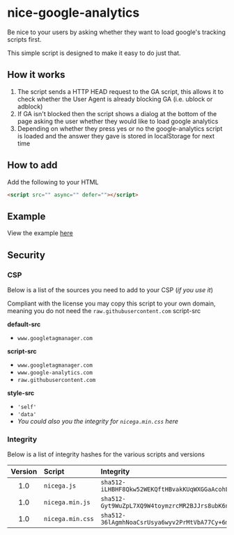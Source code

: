 # nice-google-analytics
Be nice to your users by asking whether they want to load google's tracking scripts first.

This simple script is designed to make it easy to do just that.

## How it works

1. The script sends a HTTP HEAD request to the GA script, this allows it to check whether the User Agent is already blocking GA (i.e. ublock or adblock)
2. If GA isn't blocked then the script shows a dialog at the bottom of the page asking the user whether they would like to load google analytics
3. Depending on whether they press yes or no the google-analytics script is loaded and the answer they gave is stored in localStorage for next time

## How to add
Add the following to your HTML
```html
<script src="" async="" defer=""></script>
```

## Example
View the example [here](example.html)

## Security
### CSP
Below is a list of the sources you need to add to your CSP (_if you use it_)

Compliant with the license you may copy this script to your own domain, meaning you do not need the `raw.githubusercontent.com` script-src

**default-src**
- `www.googletagmanager.com`

**script-src**
- `www.googletagmanager.com`
- `www.google-analytics.com`
- `raw.githubusercontent.com`

**style-src**
- `'self'`
- `'data'`
- _You could also you the integrity for `nicega.min.css` here_

### Integrity
Below is a list of integrity hashes for the various scripts and versions

| Version | Script | Integrity | URL |
| :-----: | :----- | :-------- | :-- |
| 1.0     | `nicega.js` | `sha512-iLHBHF8Qkw52WEKQftHBvakKUqWXGGaAcohLDehDJsqJPjOilV3jH7cdzD4RvCg0cJclkKy2sQ8toU3aPdcWdg=`
| 1.0     | `nicega.min.js` | `sha512-Gyt9WuZpL7XQ9W4toymzrcMR2BJJrs8ubK6n4NxvGFak4GvGSrrtfigK3ddt0e4E3WK87ySnKhHKoZxLSgpwcQ==`
| 1.0     | `nicega.min.css` | `sha512-36lAgmhNoaCsrUsya6wyv2PrMtVbA77Cy+6mOWyLCq6orMAr6kSVPM6N18ZPD/p+17saP9kVVjFlMhkd0c0Jyw==`
